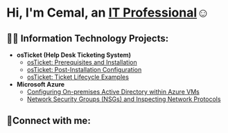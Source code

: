 

<h1>Hi, I'm Cemal, an <a href="www.linkedin.com/in/cemal-guishard-241aa537b">IT Professional</a>☺</h1>

<h2>👨‍💻 Information Technology Projects:</h2>

- <b>osTicket (Help Desk Ticketing System)</b>
  - [osTicket: Prerequisites and Installation](https://github.com/www.linkedin.com/in/cemal-guishard-241aa537b/osticket-prereqs)
  - [osTicket: Post-Installation Configuration](https://github.com/www.linkedin.com/in/cemal-guishard-241aa537b/post-install-config)
  - [osTicket: Ticket Lifecycle Examples](https://github.com/www.linkedin.com/in/cemal-guishard-241aa537b/ticket-lifecycle)
- <b>Microsoft Azure</b>
  - [Configuring On-premises Active Directory within Azure VMs](https://github.com/joshmadakorcc/configure-ad)
  - [Network Security Groups (NSGs) and Inspecting Network Protocols](https://github.com/joshmadakorcc/azure-network-protocols)

<h2>🤳Connect with me:</h2>




